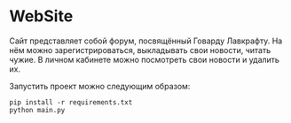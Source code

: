 # WebSite

Сайт представляет собой форум, посвящённый Говарду Лавкрафту.
На нём можно зарегистрироваться, выкладывать свои новости, читать чужие. 
В личном кабинете можно посмотреть свои новости и удалить их.

Запустить проект можно следующим образом:
```
pip install -r requirements.txt 
python main.py
```
